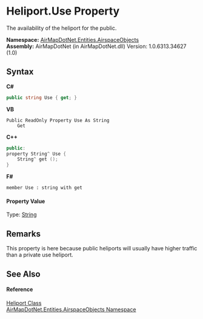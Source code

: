 # Heliport.Use Property 
 

The availability of the heliport for the public.

**Namespace:**&nbsp;<a href="4a77b213-9d2c-92a5-aab7-f2f82873a6fe">AirMapDotNet.Entities.AirspaceObjects</a><br />**Assembly:**&nbsp;AirMapDotNet (in AirMapDotNet.dll) Version: 1.0.6313.34627 (1.0)

## Syntax

**C#**<br />
``` C#
public string Use { get; }
```

**VB**<br />
``` VB
Public ReadOnly Property Use As String
	Get
```

**C++**<br />
``` C++
public:
property String^ Use {
	String^ get ();
}
```

**F#**<br />
``` F#
member Use : string with get

```


#### Property Value
Type: <a href="http://msdn2.microsoft.com/en-us/library/s1wwdcbf" target="_blank">String</a>

## Remarks
This property is here because public heliports will usually have higher traffic than a private use heliport.

## See Also


#### Reference
<a href="a08b4e0e-33ba-148b-4832-3df22581ccc1">Heliport Class</a><br /><a href="4a77b213-9d2c-92a5-aab7-f2f82873a6fe">AirMapDotNet.Entities.AirspaceObjects Namespace</a><br />